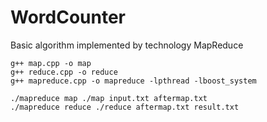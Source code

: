 # WordCounter
Basic algorithm implemented by technology MapReduce

```
g++ map.cpp -o map
g++ reduce.cpp -o reduce
g++ mapreduce.cpp -o mapreduce -lpthread -lboost_system

./mapreduce map ./map input.txt aftermap.txt
./mapreduce reduce ./reduce aftermap.txt result.txt
```
